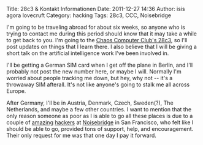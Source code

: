 Title: 28c3 & Kontakt Informationen
Date: 2011-12-27 14:36
Author: isis agora lovecruft
Category: hacking
Tags: 28c3, CCC, Noisebridge

<!-- PELICAN_BEGIN_SUMMARY -->

I'm going to be traveling abroad for about six weeks, so anyone who is
trying to contact me during this period should know that it may take a
while to get back to you. I'm going to the [Chaos Computer Club's
28c3](http://events.ccc.de/congress/2011/wiki/Welcome), so I'll post
updates on things that I learn there. I also
believe that I will be giving a short talk on the artificial
intelligence work I've been involved in.

I'll be getting a German SIM card when I get off the plane in Berlin,
and I'll probably not post the new number here, or maybe I will.
Normally I'm worried about people tracking me down, but hey, why not --
it's a throwaway SIM afterall. It's not like anyone's going to stalk me
all across Europe.

<!-- PELICAN_END_SUMMARY -->

After Germany, I'll be in Austria, Denmark, Czech, Sweden(?), The
Netherlands, and maybe a few other countries. I want to mention that the
only reason someone as poor as I is able to go all these places is due
to a couple of [amazing](http://starset.net/) [hackers](http://tomlowenthal.com/)
at [Noisebridge](https://www.noisebridge.net/wiki/Noisebridge) in San
Francisco, who felt like I should be able to go, provided tons of
support, help, and encouragement. Their only request for me was that one
day I pay it forward.
